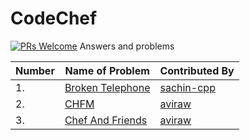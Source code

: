 # CodeChef 
[![PRs Welcome](https://img.shields.io/badge/PRs-welcome-brightgreen.svg?style=flat-square)](http://makeapullrequest.com) 
Answers and problems

| Number | Name of Problem | Contributed By |
|-|-|-|
|1.|[Broken Telephone](https://github.com/aviraw/CodeChef/blob/master/Broken%20Telephone)|[sachin-cpp](https://github.com/sachin-cpp)|
|2.|[CHFM](https://github.com/aviraw/CodeChef/blob/master/CHFM)|[aviraw](https://github.com/aviraw)|
|3.|[Chef And Friends](https://github.com/aviraw/CodeChef/blob/master/Chef%20And%20Friends)|[aviraw](https://github.com/aviraw)|

